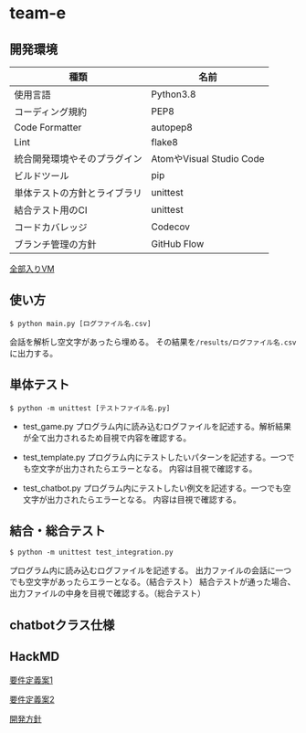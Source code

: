 # team-e

## 開発環境

| 種類                         | 名前                     |
| ---------------------------- | ------------------------ |
| 使用言語                     | Python3.8                |
| コーディング規約             | PEP8                     |
| Code Formatter               | autopep8                 |
| Lint                         | flake8                   |
| 統合開発環境やそのプラグイン | AtomやVisual Studio Code |
| ビルドツール                 | pip                      |
| 単体テストの方針とライブラリ | unittest         |
| 結合テスト用のCI             | unittest           |
| コードカバレッジ             | Codecov                  |
| ブランチ管理の方針           | GitHub Flow              |

[全部入りVM](https://drive.google.com/file/d/1B-y4uK_MsaQQOxx7CY5OWhn8d81WZ4Mu/view?usp=sharing)

## 使い方

```
$ python main.py [ログファイル名.csv]
```
会話を解析し空文字があったら埋める。
その結果を`/results/ログファイル名.csv`に出力する。

## 単体テスト

```
$ python -m unittest [テストファイル名.py]
```
* test_game.py
  プログラム内に読み込むログファイルを記述する。解析結果が全て出力されるため目視で内容を確認する。

* test_template.py
  プログラム内にテストしたいパターンを記述する。一つでも空文字が出力されたらエラーとなる。
  内容は目視で確認する。

* test_chatbot.py
  プログラム内にテストしたい例文を記述する。一つでも空文字が出力されたらエラーとなる。
  内容は目視で確認する。

## 結合・総合テスト

```
$ python -m unittest test_integration.py
```
プログラム内に読み込むログファイルを記述する。
出力ファイルの会話に一つでも空文字があったらエラーとなる。（結合テスト）
結合テストが通った場合、出力ファイルの中身を目視で確認する。（総合テスト）

## chatbotクラス仕様

## HackMD

[要件定義案1](https://hackmd.io/rXndBdSgRNSAV0mRnjowHw)

[要件定義案2](https://hackmd.io/2t6dxpqsRZCb6xwm20pQtg)

[開発方針](https://hackmd.io/zsmRI8reQHmQ9Ca7rXRw1w)
